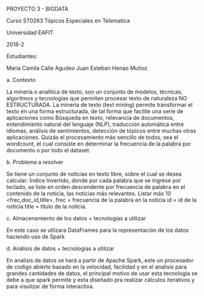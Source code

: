 PROYECTO 3 - BIGDATA

Curso ST0263 Tópicos Especiales en Telematica

Universidad EAFIT

2018-2

Estudiantes:

Maria Camila Calle Agudeo
Juan Esteban Henao Muñoz

a. Contexto

La minería o analítica de texto, son un conjunto de modelos, técnicas, algoritmos y tecnologías que permiten procesar texto de naturaleza NO ESTRUCTURADA. La minería de texto (text mining) permite transformar el texto en una forma estructurada, de tal forma que facilite una serie de aplicaciones como Búsqueda en texto, relevancia de documentos, entendimiento natural del lenguaje (NLP), traducción automática entre idiomas, análisis de sentimientos, detección de tópicos entre muchas otras aplicaciones. Quizás el procesamiento más sencillo de todos, sea el wordcount, el cual consiste en determinar la frecuencia de la palabra por documento o por todo el dataset.

b. Problema a resolver

Se tiene un conjunto de noticias en texto libre, sobre el cual se desea calcular: Índice Invertido, donde por cada palabra que se ingrese por teclado, se liste en orden descendente por frecuencia de palabra en el contenido de la noticia, las noticias más relevantes. Listar máx 10 <frec,doc_id,title>. frec = frecuencia de la palabra en la noticia id = id de la noticia title = título de la noticia.


c. Almacenamiento de los datos + tecnologías a utilizar

En este caso se utlizara DataFrames para la representación de los datos haciendo uso de Spark

d. Análisis de datos + tecnologías a utilizar

En analisis de datos se hará a partir de Apache Spark, este un procesador de codigo abierto basado en la velocidad, facilidad y en el analisis para grandes cantidades de datos, el principal motivo de usar esta tecnologia se debe a que spark permite y esta diseñado pra realizar cálculos iterativos y para visulizar de forma interactiva.
